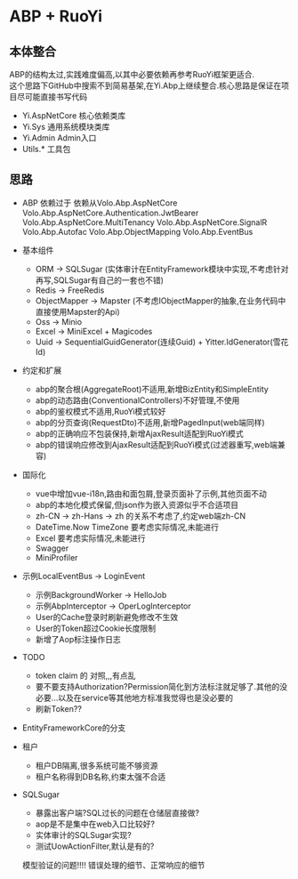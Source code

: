# ABP + RuoYi

## 本体整合

ABP的结构太过,实践难度偏高,以其中必要依赖再参考RuoYi框架更适合.</br>
这个思路下GitHub中搜索不到简易基架,在Yi.Abp上继续整合.核心思路是保证在项目尽可能直接书写代码</br>

- Yi.AspNetCore
  核心依赖类库
- Yi.Sys
  通用系统模块类库
- Yi.Admin
  Admin入口
- Utils.*
  工具包

## 思路

- ABP
  依赖过于
  依赖从Volo.Abp.AspNetCore
  Volo.Abp.AspNetCore.Authentication.JwtBearer
  Volo.Abp.AspNetCore.MultiTenancy
  Volo.Abp.AspNetCore.SignalR
  Volo.Abp.Autofac
  Volo.Abp.ObjectMapping
  Volo.Abp.EventBus
- 基本组件
  - ORM -> SQLSugar (实体审计在EntityFramework模块中实现,不考虑针对再写,SQLSugar有自己的一套也不错)
  - Redis -> FreeRedis
  - ObjectMapper -> Mapster (不考虑IObjectMapper的抽象,在业务代码中直接使用Mapster的Api)
  - Oss -> Minio
  - Excel -> MiniExcel + Magicodes
  - Uuid ->  SequentialGuidGenerator(连续Guid) + Yitter.IdGenerator(雪花Id)
- 约定和扩展
  - abp的聚合根(AggregateRoot)不适用,新增BizEntity和SimpleEntity
  - abp的动态路由(ConventionalControllers)不好管理,不使用
  - abp的鉴权模式不适用,RuoYi模式较好
  - abp的分页查询(RequestDto)不适用,新增PagedInput(web端同样)
  - abp的正确响应不包装保持,新增AjaxResult适配到RuoYi模式
  - abp的错误响应修改到AjaxResult适配到RuoYi模式(过滤器重写,web端兼容)
- 国际化
  - vue中增加vue-i18n,路由和面包屑,登录页面补了示例,其他页面不动
  - abp的本地化模式保留,但json作为嵌入资源似乎不合适项目
  - zh-CN -> zh-Hans -> zh 的关系不考虑了,约定web端zh-CN
  - DateTime.Now TimeZone 要考虑实际情况,未能进行
  - Excel 要考虑实际情况,未能进行
  - Swagger
  - MiniProfiler
- 示例LocalEventBus -> LoginEvent
  - 示例BackgroundWorker -> HelloJob
  - 示例AbpInterceptor -> OperLogInterceptor
  - User的Cache登录时刷新避免修改不生效
  - User的Token超过Cookie长度限制
  - 新增了Aop标注操作日志

- TODO
  - token claim 的 对照,,,有点乱
  - 要不要支持Authorization?Permission简化到方法标注就足够了.其他的没必要...以及在service等其他地方标准我觉得也是没必要的
  - 刷新Token??
 - EntityFrameworkCore的分支
 - 租户
   - 租户DB隔离,很多系统可能不够资源
   - 租户名称得到DB名称,约束太强不合适
 - SQLSugar
    - 暴露出客户端?SQL过长的问题在仓储层直接做?
    - aop是不是集中在web入口比较好?
    - 实体审计的SQLSugar实现?
    - 测试UowActionFilter,默认是有的?


    模型验证的问题!!!!
    错误处理的细节、正常响应的细节